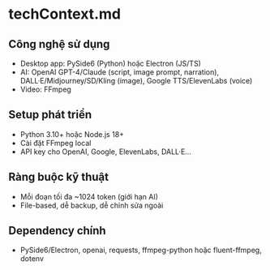 # techContext.md

## Công nghệ sử dụng
- Desktop app: PySide6 (Python) hoặc Electron (JS/TS)
- AI: OpenAI GPT-4/Claude (script, image prompt, narration), DALL·E/Midjourney/SD/Kling (image), Google TTS/ElevenLabs (voice)
- Video: FFmpeg

## Setup phát triển
- Python 3.10+ hoặc Node.js 18+
- Cài đặt FFmpeg local
- API key cho OpenAI, Google, ElevenLabs, DALL·E...

## Ràng buộc kỹ thuật
- Mỗi đoạn tối đa ~1024 token (giới hạn AI)
- File-based, dễ backup, dễ chỉnh sửa ngoài

## Dependency chính
- PySide6/Electron, openai, requests, ffmpeg-python hoặc fluent-ffmpeg, dotenv 